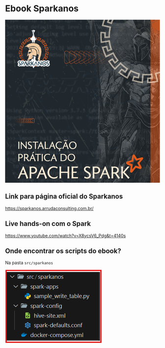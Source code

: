 # Ebook Sparkanos
![image](assets/capa_ebook.png)

## Link para página oficial do Sparkanos
https://sparkanos.arrudaconsulting.com.br/

## Live hands-on com o Spark
https://www.youtube.com/watch?v=X8ycsV6_Pdg&t=4140s

## Onde encontrar os scripts do ebook?
Na pasta ```src/sparkanos```

![image](assets/folder_path.png)
